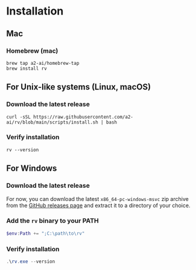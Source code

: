 # Installation

## Mac

### Homebrew (mac)

```
brew tap a2-ai/homebrew-tap
brew install rv
```

## For Unix-like systems (Linux, macOS)

### Download the latest release

```shell
curl -sSL https://raw.githubusercontent.com/a2-ai/rv/blob/main/scripts/install.sh | bash
```

### Verify installation
```shell
rv --version
```


## For Windows

### Download the latest release

For now, you can download the latest `x86_64-pc-windows-msvc` zip archive from the [GitHub releases page](https://github.com/a2-ai/rv/releases/latest) and extract it to a directory of your choice.

### Add the `rv` binary to your PATH

```powershell
$env:Path += ";C:\path\to\rv"
```

### Verify installation
```powershell
.\rv.exe --version
```
